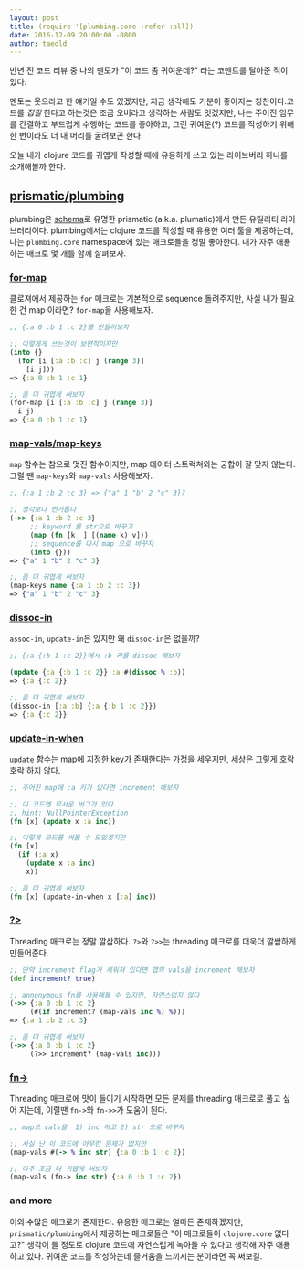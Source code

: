 ```yaml
---
layout: post
title: (require '[plumbing.core :refer :all])
date: 2016-12-09 20:00:00 -0800
author: taeold
---
```


반년 전 코드 리뷰 중 나의 멘토가 "이 코드 좀 귀여운데?" 라는 코멘트를 달아준 적이 있다.

멘토는 웃으라고 한 얘기일 수도 있겠지만, 지금 생각해도 기분이 좋아지는 칭찬이다.코드를 _집필_ 한다고 하는것은 조금 오버라고 생각하는 사람도 잇겠지만, 나는 주어진 임무를 간결하고 부드럽게 수행하는 코드를 좋아하고, 그런 귀여운(?) 코드를 작성하기 위해 한 번이라도 더 내 머리를 굴려보곤 한다.

오늘 내가 clojure 코드를 귀엽게 작성할 때에 유용하게 쓰고 있는 라이브버리 하나를 소개해볼까 한다.

## [prismatic/plumbing](https://github.com/plumatic/plumbing)

plumbing은 [schema](https://github.com/plumatic/schema)로 유명한 prismatic (a.k.a. plumatic)에서 만든 유틸리티 라이브러리이다. plumbing에서는 clojure 코드를 작성할 때 유용한 여러 툴을 제공하는데, 나는 `plumbing.core` namespace에 있는 매크로들을 정말 좋아한다. 내가 자주 애용하는 매크로 몇 개를 함께 살펴보자.

### [for-map](https://github.com/plumatic/plumbing/blob/master/src/plumbing/core.cljx#L23)
클로져에서 제공하는 `for` 매크로는 기본적으로 sequence 돌려주지만, 사실 내가 필요한 건 map 이라면? `for-map`을 사용해보자.

```clojure
;; {:a 0 :b 1 :c 2}를 만들어보자

;; 이렇게게 쓰는것이 보편적이지만
(into {}
  (for [i [:a :b :c] j (range 3)]
    [i j]))
=> {:a 0 :b 1 :c 1}

;; 좀 더 귀엽게 써보자
(for-map [i [:a :b :c] j (range 3)]
  i j)
=> {:a 0 :b 1 :c 1}
```

### [map-vals/map-keys](https://github.com/plumatic/plumbing/blob/master/src/plumbing/core.cljx#L68)
`map` 함수는 참으로 멋진 함수이지만, map 데이터 스트럭쳐와는 궁합이 잘 맞지 않는다. 그럴 땐 `map-keys`와 `map-vals` 사용해보자.

```clojure
;; {:a 1 :b 2 :c 3} => {"a" 1 "b" 2 "c" 3}?

;; 생각보다 번거롭다
(->> {:a 1 :b 2 :c 3}
     ;; keyword 를 str으로 바꾸고
     (map (fn [k _] [(name k) v]))
     ;; sequence를 다시 map 으로 바꾸자
     (into {}))
=> {"a" 1 "b" 2 "c" 3}

;; 좀 더 귀엽게 써보자
(map-keys name {:a 1 :b 2 :c 3})
=> {"a" 1 "b" 2 "c" 3}
```

### [dissoc-in](https://github.com/plumatic/plumbing/blob/master/src/plumbing/core.cljx#L96)
`assoc-in`, `update-in`은 있지만 왜 `dissoc-in`은 없을까?

```clojure
;; {:a {:b 1 :c 2}}에서 :b 키를 dissoc 해보자

(update {:a {:b 1 :c 2}} :a #(dissoc % :b))
=> {:a {:c 2}}

;; 좀 더 귀엽게 써보자
(dissoc-in [:a :b] {:a {:b 1 :c 2}})
=> {:a {:c 2}}
```

### [update-in-when](https://github.com/plumatic/plumbing/blob/master/src/plumbing/core.cljx#L156)
`update` 함수는 map에 지정한 key가 존재한다는 가정을 세우지만, 세상은 그렇게 호락호락 하지 않다.

```clojure
;; 주어진 map에 :a 키가 있다면 increment 해보자

;; 이 코드엔 무서운 버그가 있다
;; hint: NullPointerException
(fn [x] (update x :a inc))

;; 이렇게 코드를 써볼 수 도있겟지만
(fn [x]
  (if (:a x)
    (update x :a inc)
    x))

;; 좀 더 귀엽게 써보자
(fn [x] (update-in-when x [:a] inc))
```

### [?>](https://github.com/plumatic/plumbing/blob/master/src/plumbing/core.cljx#L301)
Threading 매크로는 정말 깔삼하다. `?>`와 `?>>`는 threading 매크로를 더욱더 깔쌈하게 만들어준다.

```clojure
;; 만약 increment flag가 세워져 있다면 맵의 vals을 increment 해보자
(def increment? true)

;; annonymous fn를 사용해볼 수 있지만, 자연스럽지 않다
(->> {:a 0 :b 1 :c 2}
     (#(if increment? (map-vals inc %) %)))
=> {:a 1 :b 2 :c 3}

;; 좀 더 귀엽게 써보자
(->> {:a 0 :b 1 :c 2}
     (?>> increment? (map-vals inc)))
```  

### [fn->](https://github.com/plumatic/plumbing/blob/master/src/plumbing/core.cljx#L315)
Threading 매크로에 맛이 들이기 시작하면 모든 문제를 threading 매크로로 풀고 싶어 지는데, 이럴땐 `fn->`와 `fn->>`가 도움이 된다.

```clojure
;; map으 vals을  1) inc 하고 2) str 으로 바꾸자

;; 사실 난 이 코드에 아무런 문제가 없지만
(map-vals #(-> % inc str) {:a 0 :b 1 :c 2})

;; 아주 조금 더 귀엽게 써보자
(map-vals (fn-> inc str) {:a 0 :b 1 :c 2})
```

### and more
이외 수많은 매크로가 존재한다. 유용한 매크로는 얼마든 존재하겠지만, `prismatic/plumbing`에서 제공하는 매크로들은 "이 매크로들이 `clojore.core` 없다고?" 생각이 들 정도로 clojure 코드에 자연스럽게 녹아들 수 있다고 생각해 자주 애용하고 있다. 귀여운 코드를 작성하는데 즐거움을 느끼시는 분이라면 꼭 써보길.
